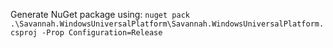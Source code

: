 Generate NuGet package using: `nuget pack .\Savannah.WindowsUniversalPlatform\Savannah.WindowsUniversalPlatform.csproj -Prop Configuration=Release`